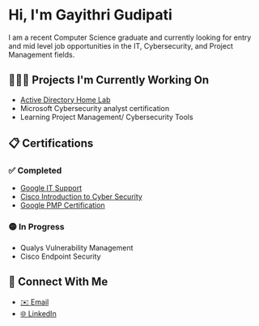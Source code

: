 # Hi, I'm Gayithri Gudipati

I am a recent Computer Science graduate and currently looking for entry and mid level job opportunities in the IT, Cybersecurity, and Project Management fields.

## 👩🏻‍💻 Projects I'm Currently Working On

- [Active Directory Home Lab](https://github.com/joshmadakor1/Algorithms-Practice)
- Microsoft Cybersecurity analyst certification
- Learning Project Management/ Cybersecurity Tools

## 📋 Certifications

### ✅ Completed

- [Google IT Support](https://www.credly.com/badges/7faa6ef0-efc2-4b99-b1be-1b86c212818a/linked_in_profile)
- [Cisco Introduction to Cyber Security](https://www.credly.com/badges/d4c84d3c-f1fc-4b36-a222-d1a89ff4d541/linked_in_profile)
- [Google PMP Certification](https://www.credly.com/badges/7faa6ef0-efc2-4b99-b1be-1b86c212818a/linked_in_profile)

### 🟡 In Progress

- Qualys Vulnerability Management
- Cisco Endpoint Security

## 🤳 Connect With Me

- [✉️ Email](mailto:gayithrigudipati@gmail.com)
- [🌐 LinkedIn](https://www.linkedin.com/in/gayithrig/)
